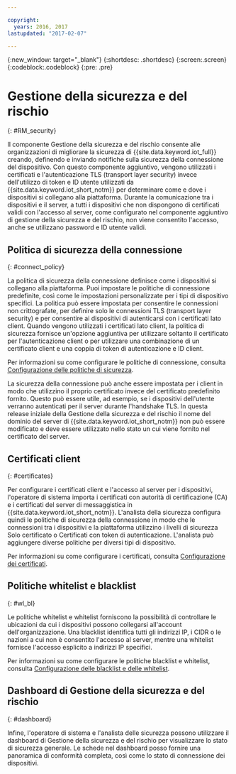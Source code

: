 ```yaml
---

copyright:
  years: 2016, 2017
lastupdated: "2017-02-07"

---
```


{:new_window: target="\_blank"}
{:shortdesc: .shortdesc}
{:screen:.screen}
{:codeblock:.codeblock}
{:pre: .pre}

# Gestione della sicurezza e del rischio
{: #RM_security}

Il componente Gestione della sicurezza e del rischio consente alle organizzazioni di migliorare la sicurezza di {{site.data.keyword.iot_full}} creando, definendo e inviando notifiche sulla sicurezza della connessione del dispositivo. Con questo componente aggiuntivo, vengono utilizzati i certificati e l'autenticazione TLS (transport layer security) invece dell'utilizzo di token e ID utente utilizzati da {{site.data.keyword.iot_short_notm}} per determinare come e dove i dispositivi si collegano alla piattaforma. Durante la comunicazione tra i dispositivi e il server, a tutti i dispositivi che non dispongono di certificati validi con l'accesso al server, come configurato nel componente aggiuntivo di gestione della sicurezza e del rischio, non viene consentito l'accesso, anche se utilizzano password e ID utente validi.

## Politica di sicurezza della connessione
{: #connect_policy}

La politica di sicurezza della connessione definisce come i dispositivi si collegano alla piattaforma. Puoi impostare le politiche di connessione predefinite, così come le impostazioni personalizzate per i tipi di dispositivo specifici. La politica può essere impostata per consentire le connessioni non crittografate, per definire solo le connessioni TLS (transport layer security) e per consentire ai dispositivi di autenticarsi con i certificati lato client. Quando vengono utilizzati i certificati lato client, la politica di sicurezza fornisce un'opzione aggiuntiva per utilizzare soltanto il certificato per l'autenticazione client o per utilizzare una combinazione di un certificato client e una coppia di token di autenticazione e ID client.

Per informazioni su come configurare le politiche di connessione, consulta [Configurazione delle politiche di sicurezza](set_up_policies.html).

La sicurezza della connessione può anche essere impostata per i client in modo che utilizzino il proprio certificato invece del certificato predefinito fornito. Questo può essere utile, ad esempio, se i dispositivi dell'utente verranno autenticati per il server durante l'handshake TLS. In questa release iniziale della Gestione della sicurezza e del rischio il nome del dominio del server di {{site.data.keyword.iot_short_notm}} non può essere modificato e deve essere utilizzato nello stato un cui viene fornito nel certificato del server.

## Certificati client
{: #certificates}

Per configurare i certificati client e l'accesso al server per i dispositivi, l'operatore di sistema importa i certificati con autorità di certificazione (CA) e i certificati del server di messaggistica in {{site.data.keyword.iot_short_notm}}. L'analista della sicurezza configura quindi le politiche di sicurezza della connessione in modo che le connessioni tra i dispositivi e la piattaforma utilizzino i livelli di sicurezza Solo certificato o Certificati con token di autenticazione. L'analista può aggiungere diverse politiche per diversi tipi di dispositivo.

Per informazioni su come configurare i certificati, consulta [Configurazione dei certificati](set_up_certificates.html).

## Politiche whitelist e blacklist
{: #wl_bl}

Le politiche whitelist e whitelist forniscono la possibilità di controllare le ubicazioni da cui i dispositivi possono collegarsi all'account dell'organizzazione. Una blacklist identifica tutti gli indirizzi IP, i CIDR o le nazioni a cui non è consentito l'accesso al server, mentre una whitelist fornisce l'accesso esplicito a indirizzi IP specifici.

Per informazioni su come configurare le politiche blacklist e whitelist, consulta [Configurazione delle blacklist e delle whitelist](set_up_policies.html#config_black_white).

## Dashboard di Gestione della sicurezza e del rischio
{: #dashboard}

Infine, l'operatore di sistema e l'analista delle sicurezza possono utilizzare il dashboard di Gestione della sicurezza e del rischio per visualizzare lo stato di sicurezza generale. Le schede nel dashboard posso fornire una panoramica di conformità completa, così come lo stato di connessione dei dispositivi.
